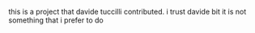 this is a project that davide tuccilli contributed.
i trust davide bit it is not something that i prefer to do 
